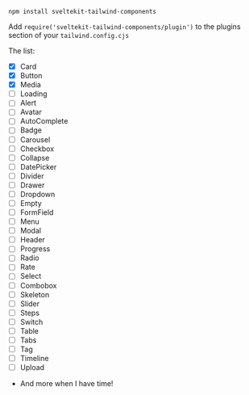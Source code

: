 `npm install sveltekit-tailwind-components`

Add `require('sveltekit-tailwind-components/plugin')` to the plugins section of your `tailwind.config.cjs`

The list:

- [x] Card
- [x] Button
- [x] Media
- [ ] Loading
- [ ] Alert
- [ ] Avatar
- [ ] AutoComplete
- [ ] Badge
- [ ] Carousel
- [ ] Checkbox
- [ ] Collapse
- [ ] DatePicker
- [ ] Divider
- [ ] Drawer
- [ ] Dropdown
- [ ] Empty
- [ ] FormField
- [ ] Menu
- [ ] Modal
- [ ] Header
- [ ] Progress
- [ ] Radio
- [ ] Rate
- [ ] Select
- [ ] Combobox
- [ ] Skeleton
- [ ] Slider
- [ ] Steps
- [ ] Switch
- [ ] Table
- [ ] Tabs
- [ ] Tag
- [ ] Timeline
- [ ] Upload
- And more when I have time!
